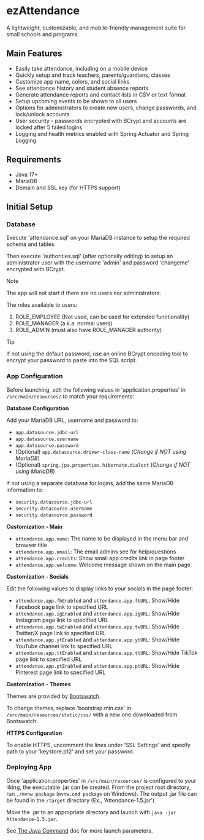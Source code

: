 # ezAttendance
A lightweight, customizable, and mobile-friendly management suite for small schools and programs.

## Main Features
- Easily take attendance, including on a mobile device
- Quickly setup and track teachers, parents/guardians, classes
- Customize app name, colors, and social links
- See attendance history and student absence reports
- Generate attendance reports and contact lists in CSV or text format
- Setup upcoming events to be shown to all users
- Options for administrators to create new users, change passwords, and lock/unlock accounts
- User security - passwords encrypted with BCrypt and accounts are locked after 5 failed logins
- Logging and health metrics enabled with Spring Actuator and Spring Logging

## Requirements
- Java 17+
- MariaDB
- Domain and SSL key (for HTTPS support)

## Initial Setup
### Database
Execute 'attendance.sql' on your MariaDB instance to setup the required schema and tables.

Then execute 'authorities.sql' (after optionally editing) to setup an administrator user with the username 'admin' and password 'changeme' encrypted with BCrypt.

>[!NOTE]
>The app will not start if there are no users nor administrators.

The roles available to users: 
1. ROLE_EMPLOYEE (Not used, can be used for extended functionality)
2. ROLE_MANAGER (a.k.a. normal users)
3. ROLE_ADMIN (must also have ROLE_MANAGER authority)
>[!TIP]
>If not using the default password, use an online BCrypt encoding tool to encrypt your password to paste into the SQL script.

### App Configuration

Before launching, edit the following values in 'application.properties' in `/src/main/resources/` to match your requirements:

**Database Configuration**

Add your MariaDB URL, username and password to:
- `app.datasource.jdbc-url`
- `app.datasource.username`
- `app.datasource.password`
- (Optional) `app.datasource.driver-class-name` (_Change if NOT using MariaDB_)
- (Optional) `spring.jpa.properties.hibernate.dialect` (_Change if NOT using MariaDB_)

If not using a separate database for logins, add the same MariaDB information to:
- `security.datasource.jdbc-url`
- `security.datasource.username`
- `security.datasource.password`

**Customization - Main**

- `attendance.app.name`: The name to be displayed in the menu bar and browser title
- `attendance.app.email`: The email admins see for help/questions
- `attendance.app.credits`: Show small app credits link in page footer
- `attendance.app.welcome`: Welcome message shown on the main page

**Customization - Socials**

Edit the following values to display links to your socials in the page footer:
- `attendance.app.fbEnabled` and `attendance.app.fbURL`: Show/Hide Facebook page link to specified URL
- `attendance.app.igEnabled` and `attendance.app.igURL`: Show/Hide Instagram page link to specified URL
- `attendance.app.twEnabled` and `attendance.app.twURL`: Show/Hide Twitter/X page link to specified URL
- `attendance.app.ytEnabled` and `attendance.app.ytURL`: Show/Hide YouTube channel link to specified URL
- `attendance.app.ttEnabled` and `attendance.app.ttURL`: Show/Hide TikTok page link to specified URL
- `attendance.app.ptEnabled` and `attendance.app.ptURL`: Show/Hide Pinterest page link to specified URL

**Customization - Themes**

Themes are provided by [Bootswatch](https://bootswatch.com/).

To change themes, replace 'bootstrap.min.css' in `/src/main/resources/static/css/` with a new one downloaded from Bootswatch.

**HTTPS Configuration**

To enable HTTPS, uncomment the lines under 'SSL Settings' and specify path to your 'keystore.p12' and set your password.

### Deploying App

Once 'application.properties' in `/src/main/resources/` is configured to your liking, the executable .jar can be created.
From the project root directory, run `./mvnw package` (`mvnw.cmd package` on Windows).
The output .jar file can be found in the `/target` directory (Ex., 'Attendance-1.5.jar')

Move the .jar to an appropriate directory and launch with `java -jar Attendance-1.5.jar`.

See [The Java Command](https://docs.oracle.com/en/java/javase/17/docs/specs/man/java.html) doc for more launch parameters. 
